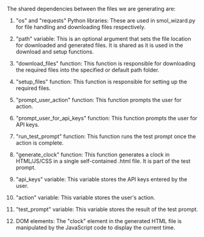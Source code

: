 The shared dependencies between the files we are generating are:

1. "os" and "requests" Python libraries: These are used in smol_wizard.py for file handling and downloading files respectively.

2. "path" variable: This is an optional argument that sets the file location for downloaded and generated files. It is shared as it is used in the download and setup functions.

3. "download_files" function: This function is responsible for downloading the required files into the specified or default path folder.

4. "setup_files" function: This function is responsible for setting up the required files.

5. "prompt_user_action" function: This function prompts the user for action.

6. "prompt_user_for_api_keys" function: This function prompts the user for API keys.

7. "run_test_prompt" function: This function runs the test prompt once the action is complete.

8. "generate_clock" function: This function generates a clock in HTML/JS/CSS in a single self-contained .html file. It is part of the test prompt.

9. "api_keys" variable: This variable stores the API keys entered by the user.

10. "action" variable: This variable stores the user's action.

11. "test_prompt" variable: This variable stores the result of the test prompt.

12. DOM elements: The "clock" element in the generated HTML file is manipulated by the JavaScript code to display the current time.